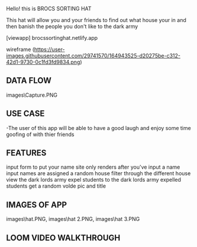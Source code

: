 Hello! this is BROCS SORTING HAT

This hat will allow you and your friends to find out what house your in and then banish the people you don't like to the dark army

[viewapp] brocssortinghat.netlify.app

wireframe (https://user-images.githubusercontent.com/29741570/164943525-d20275be-c312-42d1-9730-0c1fd3fd9834.png)

## DATA FLOW
images\Capture.PNG

## USE CASE
-The user of this app will be able to have a good laugh and enjoy some time goofing of with thier friends

## FEATURES
input form to put your name
site only renders after you've input a name
input names are assigned a random house
filter through the different house 
view the dark lords army
expel students to the dark lords army
expelled students get a random volde pic and title 

## IMAGES OF APP
images\hat.PNG, images\hat 2.PNG, images\hat 3.PNG

## LOOM VIDEO WALKTHROUGH
